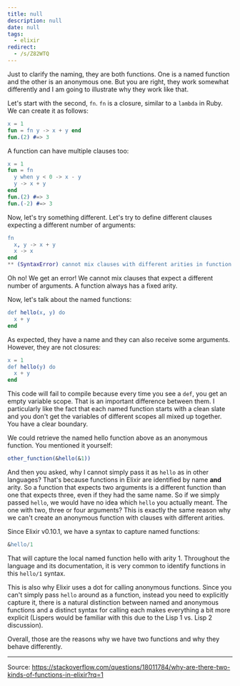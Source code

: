 ```yaml
---
title: null
description: null
date: null
tags:
  - elixir
redirect:
  - /s/Z82WTQ
---
```


Just to clarify the naming, they are both functions. One is a named function and the other is an anonymous one. But you are right, they work somewhat differently and I am going to illustrate why they work like that.

Let's start with the second, `fn`. `fn` is a closure, similar to a `lambda` in Ruby. We can create it as follows:

```erlang
x = 1
fun = fn y -> x + y end
fun.(2) #=> 3
```

A function can have multiple clauses too:

```erlang
x = 1
fun = fn
  y when y < 0 -> x - y
  y -> x + y
end
fun.(2) #=> 3
fun.(-2) #=> 3
```

Now, let's try something different. Let's try to define different clauses expecting a different number of arguments:

```erlang
fn
  x, y -> x + y
  x -> x
end
** (SyntaxError) cannot mix clauses with different arities in function definition
```

Oh no! We get an error! We cannot mix clauses that expect a different number of arguments. A function always has a fixed arity.

Now, let's talk about the named functions:

```erlang
def hello(x, y) do
  x + y
end
```

As expected, they have a name and they can also receive some arguments. However, they are not closures:

```erlang
x = 1
def hello(y) do
  x + y
end
```

This code will fail to compile because every time you see a `def`, you get an empty variable scope. That is an important difference between them. I particularly like the fact that each named function starts with a clean slate and you don't get the variables of different scopes all mixed up together. You have a clear boundary.

We could retrieve the named hello function above as an anonymous function. You mentioned it yourself:

```erlang
other_function(&hello(&1))
```

And then you asked, why I cannot simply pass it as `hello` as in other languages? That's because functions in Elixir are identified by name **and** arity. So a function that expects two arguments is a different function than one that expects three, even if they had the same name. So if we simply passed `hello`, we would have no idea which `hello` you actually meant. The one with two, three or four arguments? This is exactly the same reason why we can't create an anonymous function with clauses with different arities.

Since Elixir v0.10.1, we have a syntax to capture named functions:

```erlang
&hello/1
```

That will capture the local named function hello with arity 1. Throughout the language and its documentation, it is very common to identify functions in this `hello/1` syntax.

This is also why Elixir uses a dot for calling anonymous functions. Since you can't simply pass `hello` around as a function, instead you need to explicitly capture it, there is a natural distinction between named and anonymous functions and a distinct syntax for calling each makes everything a bit more explicit (Lispers would be familiar with this due to the Lisp 1 vs. Lisp 2 discussion).

Overall, those are the reasons why we have two functions and why they behave differently.

---

Source: https://stackoverflow.com/questions/18011784/why-are-there-two-kinds-of-functions-in-elixir?rq=1
